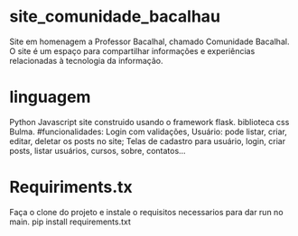 # site_comunidade_bacalhau
Site em homenagem a Professor Bacalhal, chamado Comunidade Bacalhal. O site é um espaço para compartilhar informações e experiências relacionadas à tecnologia da informação.
# linguagem
Python
Javascript
site construido usando o framework flask.
biblioteca css Bulma.
#funcionalidades:
Login com validações,
Usuário: pode listar, criar, editar, deletar os posts no site;
Telas de cadastro para usuário, login, criar posts, listar usuários, cursos, sobre, contatos... 

# Requiriments.tx 
Faça o clone do projeto e instale o requisitos necessarios para dar run no main.
pip install requirements.txt
